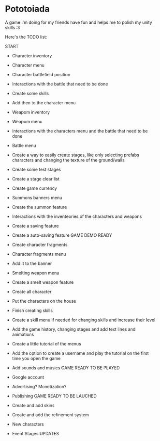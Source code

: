 # Pototoiada
A game i'm doing for my friends have fun and helps me to polish my unity skills :3

Here's the TODO list:

START
- Character inventory
- Character menu
- Character battlefield position
- Interactions with the battle that need to be done
- Create some skills
- Add then to the character menu
- Weapom inventory
- Weapom menu
- Interactions with the characters menu and the battle that need to be done
- Battle menu
- Create a way to easily create stages, like only selecting prefabs characters and changing the texture of the ground/walls
- Create some test stages
- Create a stage clear list
- Create game currency
- Summons banners menu
- Create the summon feature
- Interactions with the inventeories of the characters and weapons
- Create a saving feature
- Create a auto-saving feature
GAME DEMO READY

- Create character fragments
- Character fragments menu
- Add it to the banner
- Smelting weapon menu
- Create a smelt weapon feature
- Create all character
- Put the characters on the house
- Finish creating skills
- Create a skill menu if needed for changing skills and increase their level
- Add the game history, changing stages and add text lines and animations
- Create a little tutorial of the menus
- Add the option to create a username and play the tutorial on the first time you open the game
- Add sounds and musics
GAME READY TO BE PLAYED

- Google account
- Advertising? Monetization?
- Publishing
GAME READY TO BE LAUCHED

- Create and add skins
- Create and add the refinement system
- New characters
- Event Stages
UPDATES
